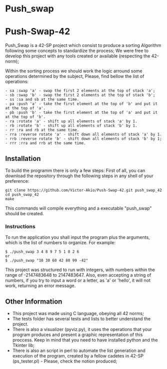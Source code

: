 # Push_swap

# Push-Swap-42

Push_Swap is a 42-SP project which consist to produce a sorting Algorithm following some
concepts to standardize the process;
We were free to develop this project with any tools created or available (respecting the 42-norm);

Within the sorting process we should work the logic arround some operations determined by the subject,
Please, find bellow the list of operations:
```
- sa :swap 'a' - swap the first 2 elements at the top of stack 'a';
- sb :swap 'b' - swap the first 2 elements at the top of stack 'b';
- ss :sa and sb at the same time.
- pa :push 'a' - take the first element at the top of 'b' and put it at the top of 'a'.
- pb :push 'b' - take the first element at the top of 'a' and put it at the top of 'b'.
- ra :rotate 'a' - shift up all elements of stack 'a' by 1.
- rb :rotate 'b' - shift up all elements of stack 'b' by 1.
- rr :ra and rb at the same time.
- rra :reverse rotate 'a' - shift down all elements of stack 'a' by 1.
- rrb :reverse rotate 'b' - shift down all elements of stack 'b' by 1;
- rrr :rra and rrb at the same time.

```

## Installation

To build the programm there is only a few steps:
First of all, you can download the repository through the following steps in any shell of your preference:
```
git clone https://github.com/Victor-Akio/Push-Swap-42.git push_swap_42
cd push_swap_42
make
```
This commands will compile everything and a executable "push_swap" should be created.

### Instructions

To run the application you shall input the program plus the arguments, which is the list of numbers to organize. For example:
```
$ ./push_swap 3 4 8 9 7 5 1 0 2 6
or
$ ./push_swap "10 30 60 42 80 99 -42"
```
This project was structured to run with integers, with numbers within the range of -2147483648 to 2147483647.
Also, even accepting a string of numbers, if you try to input a word or a letter, as 'a' or 'hello', it will not work, returning an error message.

## Other Information

- This project was made using C language, obeying all 42 norms;
- The tests folder has several tests and lists to better understand the project.
- There is also a visualizer (pyviz.py), it uses the operations that your program produces and present a graphic representation of this proccess. Keep in mind that you need to have installed python and the Tkinter lib;
- There is also an script in perl to automate the list generation and execution of the program, created by a fellow cadetes in 42-SP (ps_tester.pl) - Please, check the notion produced;
